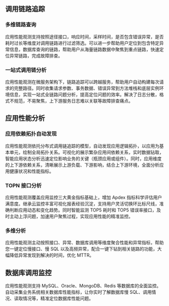 ## 调用链路追踪

### 多维链路查询
应用性能观测支持按照途径接口，响应时间，采样时间，是否包含错误异常，是否耗时过长等维度对调用链路进行过滤筛选。可以进一步帮助用户定位到包含特定异常信息，数据库查询的链路，帮助用户从海量链路数据中聚焦到重点链路，快速定位异常链路，完成故障排查。

### 一站式调用链分析
应用性能观测在微服务架构下，链路追踪可以跨越服务，帮助用户自动构建每次请求的完整路径。同时收集请求参数、事务数据、错误异常到方法堆栈和底层实例环境信息，实现一站式全链路问题分析，提高定位问题的效率。解决了日志分散，格式不规范，不易聚焦，上下游服务日志难以关联等故障排查痛点。

## 应用性能分析

### 应用依赖拓扑自动发现

应用性能观测依托分布式调用链追踪的模型，自动发现应用逻辑拓扑，以应用为基本单元，绘制全局拓扑关系。可视化的展示繁杂应用间依赖关系，实时数据钻取，智能应用状态分析迅速定位影响业务的关键（瓶颈应用或组件）。同时，应用维度的上下游依赖关系，清晰展示上游负载、下游影响，结合上下游环境，全面分析应用健康状况和性能指标。

### TOPN 接口分析
应用性能观测覆盖应用监控三大黄金指标基础上，增加 Apdex 指标科学评估用户满意度。继承云监控丰富可视化报表经验沉淀，支持用户灵活切换环比标尺线，准确判断应用动态和变化趋势。同时智能监测 TOP5 耗时和 TOP5 错误率接口，及时主动上浮问题，加速用户聚焦过程，实现应用性能的精准监控。

### 多维分析
应用性能观测主动按照接口、异常、数据库调用等维度聚合性能和异常指标，帮助您一键定位慢接口、慢 SQL 以及高频异常，配合一键下钻到相关链路的功能，大幅降低异常发现到解决的时间，优化 MTTR。

## 数据库调用监控
应用性能观测支持 MySQL、Oracle、MongoDB、Redis 等数据库的全面监控。自动采集业务系统相关数据库性能指标，让你实时了解数据库慢 SQL、调用情况、读取情况等，精准定位数据库性能问题。